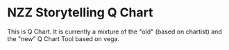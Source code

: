 # NZZ Storytelling Q Chart

This is Q Chart. It is currently a mixture of the "old" (based on chartist) and the "new" Q Chart Tool based on vega.
